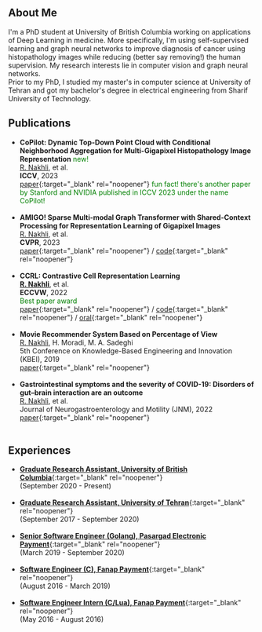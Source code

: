 ## About Me

I'm a PhD student at University of British Columbia working on applications of Deep Learning in medicine. More specifically, I'm using self-supervised learning and graph neural networks to improve diagnosis of cancer using histopathology images while reducing (better say removing!) the human supervision. My research interests lie in computer vision and graph neural networks.  <br> Prior to my PhD, I studied my master's in computer science at University of Tehran and got my bachelor's degree in electrical engineering from Sharif University of Technology.

## Publications

- **CoPilot: Dynamic Top-Down Point Cloud with Conditional Neighborhood Aggregation for Multi-Gigapixel Histopathology Image Representation** <span style="color:green;"> new! </span><br> <u>R. Nakhli</u>, et al. <br> **ICCV**, 2023 <br> [paper](https://openaccess.thecvf.com/content/ICCV2023/papers/Nakhli_CO-PILOT_Dynamic_Top-Down_Point_Cloud_with_Conditional_Neighborhood_Aggregation_for_ICCV_2023_paper.pdf){:target="_blank" rel="noopener"} <span style="color:green;"> fun fact! there's another paper by Stanford and NVIDIA published in ICCV 2023 under the name CoPilot! </span><br> <br>
- **AMIGO! Sparse Multi-modal Graph Transformer with Shared-Context Processing for Representation Learning of Gigapixel Images** </span><br> <u>R. Nakhli</u>, et al. <br> **CVPR**, 2023 <br> [paper](https://arxiv.org/abs/2303.00865){:target="_blank" rel="noopener"} / [code](https://github.com/raminnakhli/amigo){:target="_blank" rel="noopener"} <br> <br>
- **CCRL: Contrastive Cell Representation Learning** <br> **<u>R. Nakhli</u>**, et al. <br> **ECCVW**, 2022 <br> <span style="color:green;"> Best paper award</span> <br> [paper](https://arxiv.org/abs/2208.06445){:target="_blank" rel="noopener"} / [code](https://github.com/raminnakhli/Contrastive-Cell-Representation-Learning){:target="_blank" rel="noopener"} / [oral](https://youtu.be/gOv6ukYzLEw){:target="_blank" rel="noopener"} <br> <br>
- **Movie Recommender System Based on Percentage of View** <br> <u>R. Nakhli</u>, H. Moradi, M. A. Sadeghi <br> 5th Conference on Knowledge-Based Engineering and Innovation (KBEI), 2019 <br> [paper](https://ieeexplore.ieee.org/document/8734976){:target="_blank" rel="noopener"} <br> <br>
- **Gastrointestinal symptoms and the severity of COVID-19: Disorders of gut–brain interaction are an outcome** <br> <u>R. Nakhli</u>, et al. <br> Journal of Neurogastroenterology and Motility (JNM), 2022 <br> [paper](https://pubmed.ncbi.nlm.nih.gov/35383423/){:target="_blank" rel="noopener"} <br> <br>

## Experiences

- [**Graduate Research Assistant, University of British Columbia**](https://aimlab.ca/team/){:target="_blank" rel="noopener"} <br> (September 2020 - Present)  <br> <br>
- [**Graduate Research Assistant, University of Tehran**](https://ece.ut.ac.ir/en/ece){:target="_blank" rel="noopener"} <br> (September 2017 - September 2020) <br> <br>
- [**Senior Software Engineer (Golang), Pasargad Electronic Payment**](https://pep.co.ir/en/){:target="_blank" rel="noopener"} <br> (March 2019 - September 2020) <br> <br>
- [**Software Engineer (C), Fanap Payment**](https://fanap.ir){:target="_blank" rel="noopener"} <br> (August 2016 - March 2019) <br> <br>
- [**Software Engineer Intern (C/Lua), Fanap Payment**](https://fanap.ir){:target="_blank" rel="noopener"} <br> (May 2016 - August 2016) <br> <br>

